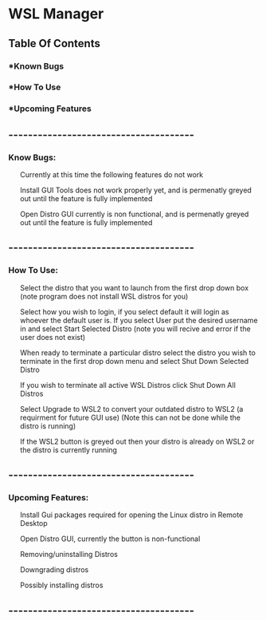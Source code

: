 <h1>WSL Manager</h1>
<h2>Table Of Contents</h2>
<h3>*Known Bugs</h3>
<h3>*How To Use</h3>
<h3>*Upcoming Features</h3>
<h2>--------------------------------------</h2>
<h3>Know Bugs:</h3>
<ul>Currently at this time the following features do not work</ul>
<ul>Install GUI Tools does not work properly yet, and is permenatly greyed out until the feature is fully implemented</ul>
<ul>Open Distro GUI currently is non functional, and is permenatly greyed out until the feature is fully implemented</ul>
<h2>--------------------------------------</h2>
<h3>How To Use:</h3>
<ul>Select the distro that you want to launch from the first drop down box (note program does not install WSL distros for you)</ul>
<ul>Select how you wish to login, if you select default it will login as whoever the default user is. If you select User put the desired username in and select Start Selected Distro (note you will recive and error if the user does not exist)</ul>
<ul>When ready to terminate a particular distro select the distro you wish to terminate in the first drop down menu and select Shut Down Selected Distro</ul>
<ul>If you wish to terminate all active WSL Distros click Shut Down All Distros</ul>
<ul>Select Upgrade to WSL2 to convert your outdated distro to WSL2 (a requirment for future GUI use) (Note this can not be done while the distro is running)</ul>
<ul>If the WSL2 button is greyed out then your distro is already on WSL2 or the distro is currently running</ul>
<h2>--------------------------------------</h2>
<h3>Upcoming Features:</h3>
<ul>Install Gui packages required for opening the Linux distro in Remote Desktop</ul>
<ul>Open Distro GUI, currently the button is non-functional</ul>
<ul> Removing/uninstalling Distros</ul>
<ul >Downgrading distros</ul>
<ul>Possibly installing distros</ul>
<h2>--------------------------------------</h2>



